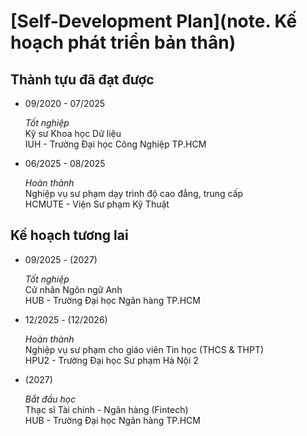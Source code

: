 # [Self-Development Plan](note. Kế hoạch phát triển bản thân)

## Thành tựu đã đạt được

- 09/2020 - 07/2025 

    *Tốt nghiệp*  
    Kỹ sư Khoa học Dữ liệu  
    IUH - Trường Đại học Công Nghiệp TP.HCM

- 06/2025 - 08/2025

    *Hoàn thành*  
    Nghiệp vụ sư phạm dạy trình độ cao đẳng, trung cấp  
    HCMUTE - Viện Sư phạm Kỹ Thuật

## Kế hoạch tương lai

- 09/2025 - (2027)

    *Tốt nghiệp*  
    Cử nhân Ngôn ngữ Anh  
    HUB - Trường Đại học Ngân hàng TP.HCM

- 12/2025 - (12/2026)

    *Hoàn thành*  
    Nghiệp vụ sư phạm cho giáo viên Tin học (THCS & THPT)  
    HPU2 - Trường Đại học Sư phạm Hà Nội 2

- (2027)

    *Bắt đầu học*  
    Thạc sĩ Tài chính - Ngân hàng (Fintech)  
    HUB - Trường Đại học Ngân hàng TP.HCM  

